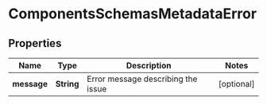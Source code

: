 

# ComponentsSchemasMetadataError

## Properties

Name | Type | Description | Notes
------------ | ------------- | ------------- | -------------
**message** | **String** | Error message describing the issue |  [optional]




